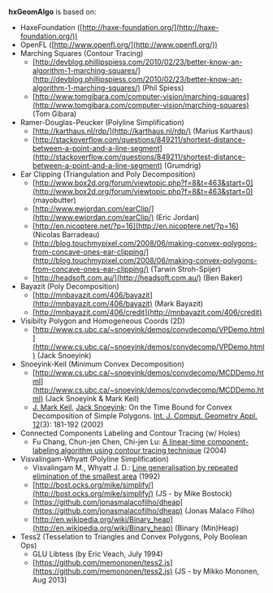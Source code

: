 **hxGeomAlgo** is based on:

 - HaxeFoundation ([http://haxe-foundation.org/](http://haxe-foundation.org/))
 - OpenFL ([http://www.openfl.org/](http://www.openfl.org/))
 - Marching Squares (Contour Tracing)
   - [http://devblog.phillipspiess.com/2010/02/23/better-know-an-algorithm-1-marching-squares/](http://devblog.phillipspiess.com/2010/02/23/better-know-an-algorithm-1-marching-squares/)	(Phil Spiess)
   - [http://www.tomgibara.com/computer-vision/marching-squares](http://www.tomgibara.com/computer-vision/marching-squares)	(Tom Gibara)
 - Ramer-Douglas-Peucker (Polyline Simplification)
   - [http://karthaus.nl/rdp/](http://karthaus.nl/rdp/) (Marius Karthaus)
   - [http://stackoverflow.com/questions/849211/shortest-distance-between-a-point-and-a-line-segment](http://stackoverflow.com/questions/849211/shortest-distance-between-a-point-and-a-line-segment)	(Grumdrig)
 - Ear Clipping (Triangulation and Poly Decomposition)
   - [http://www.box2d.org/forum/viewtopic.php?f=8&t=463&start=0](http://www.box2d.org/forum/viewtopic.php?f=8&t=463&start=0)	(mayobutter)
   - [http://www.ewjordan.com/earClip/](http://www.ewjordan.com/earClip/)			(Eric Jordan)
   - [http://en.nicoptere.net/?p=16](http://en.nicoptere.net/?p=16) (Nicolas Barradeau)
   - [http://blog.touchmypixel.com/2008/06/making-convex-polygons-from-concave-ones-ear-clipping/](http://blog.touchmypixel.com/2008/06/making-convex-polygons-from-concave-ones-ear-clipping/) 	(Tarwin Stroh-Spijer)
   - [http://headsoft.com.au/](http://headsoft.com.au/)	(Ben Baker)
 - Bayazit (Poly Decomposition)
    - [http://mnbayazit.com/406/bayazit](http://mnbayazit.com/406/bayazit)	(Mark Bayazit)
    - [http://mnbayazit.com/406/credit](http://mnbayazit.com/406/credit)
 - Visibilty Polygon and Homogeneous Coords (2D)
   - [http://www.cs.ubc.ca/~snoeyink/demos/convdecomp/VPDemo.html](http://www.cs.ubc.ca/~snoeyink/demos/convdecomp/VPDemo.html)	(Jack Snoeyink)
 - Snoeyink-Keil (Minimum Convex Decomposition)
   - [http://www.cs.ubc.ca/~snoeyink/demos/convdecomp/MCDDemo.html](http://www.cs.ubc.ca/~snoeyink/demos/convdecomp/MCDDemo.html) (Jack Snoeyink & Mark Keil)
   - [J. Mark Keil](http://www.informatik.uni-trier.de/~ley/pers/hd/k/Keil:J=_Mark), [Jack Snoeyink](http://www.informatik.uni-trier.de/~ley/pers/hd/s/Snoeyink:Jack.html): On the Time Bound for Convex Decomposition of Simple Polygons. [Int. J. Comput. Geometry Appl. 12](http://www.informatik.uni-trier.de/~ley/db/journals/ijcga/ijcga12.html#KeilS02)(3): 181-192 (2002)
 - Connected Components Labeling and Contour Tracing (w/ Holes)
   - Fu Chang, Chun-jen Chen, Chi-jen Lu: [A linear-time component-labeling algorithm using contour tracing technique](http://www.iis.sinica.edu.tw/papers/fchang/1362-F.pdf) (2004)
 - Visvalingam-Whyatt (Polyline Simplification)
   - Visvalingam M., Whyatt J. D.: [Line generalisation by repeated elimination of the smallest area](https://hydra.hull.ac.uk/resources/hull:8338) (1992)
   - [http://bost.ocks.org/mike/simplify/](http://bost.ocks.org/mike/simplify/) (JS - by Mike Bostock)
   - [https://github.com/jonasmalacofilho/dheap](https://github.com/jonasmalacofilho/dheap) (Jonas Malaco Filho)
   - [http://en.wikipedia.org/wiki/Binary_heap](http://en.wikipedia.org/wiki/Binary_heap) (Binary (Min)Heap)
 - Tess2 (Tesselation to Triangles and Convex Polygons, Poly Boolean Ops)
    - GLU Libtess (by Eric Veach, July 1994)
    - [https://github.com/memononen/tess2.js](https://github.com/memononen/tess2.js) (JS - by Mikko Mononen, Aug 2013)
 